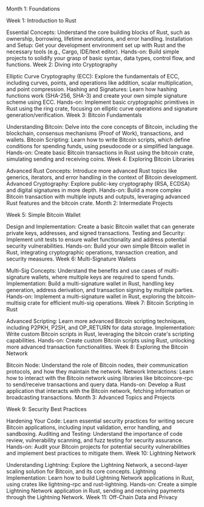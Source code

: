 Month 1: Foundations

Week 1: Introduction to Rust

Essential Concepts: Understand the core building blocks of Rust, such as ownership, borrowing, lifetime annotations, and error handling.
Installation and Setup: Get your development environment set up with Rust and the necessary tools (e.g., Cargo, IDE/text editor).
Hands-on: Build simple projects to solidify your grasp of basic syntax, data types, control flow, and functions.
Week 2: Diving into Cryptography

Elliptic Curve Cryptography (ECC): Explore the fundamentals of ECC, including curves, points, and operations like addition, scalar multiplication, and point compression.
Hashing and Signatures: Learn how hashing functions work (SHA-256, SHA-3) and create your own simple signature scheme using ECC.
Hands-on: Implement basic cryptographic primitives in Rust using the ring crate, focusing on elliptic curve operations and signature generation/verification.
Week 3: Bitcoin Fundamentals

Understanding Bitcoin: Delve into the core concepts of Bitcoin, including the blockchain, consensus mechanisms (Proof of Work), transactions, and wallets.
Bitcoin Scripting: Learn how to write Bitcoin scripts, which define conditions for spending funds, using pseudocode or a simplified language.
Hands-on: Create basic Bitcoin transactions in Rust using the bitcoin crate, simulating sending and receiving coins.
Week 4: Exploring Bitcoin Libraries

Advanced Rust Concepts: Introduce more advanced Rust topics like generics, iterators, and error handling in the context of Bitcoin development.
Advanced Cryptography: Explore public-key cryptography (RSA, ECDSA) and digital signatures in more depth.
Hands-on: Build a more complex Bitcoin transaction with multiple inputs and outputs, leveraging advanced Rust features and the bitcoin crate.
Month 2: Intermediate Projects

Week 5: Simple Bitcoin Wallet

Design and Implementation: Create a basic Bitcoin wallet that can generate private keys, addresses, and signed transactions.
Testing and Security: Implement unit tests to ensure wallet functionality and address potential security vulnerabilities.
Hands-on: Build your own simple Bitcoin wallet in Rust, integrating cryptographic operations, transaction creation, and security measures.
Week 6: Multi-Signature Wallets

Multi-Sig Concepts: Understand the benefits and use cases of multi-signature wallets, where multiple keys are required to spend funds.
Implementation: Build a multi-signature wallet in Rust, handling key generation, address derivation, and transaction signing by multiple parties.
Hands-on: Implement a multi-signature wallet in Rust, exploring the bitcoin-multisig crate for efficient multi-sig operations.
Week 7: Bitcoin Scripting in Rust

Advanced Scripting: Learn more advanced Bitcoin scripting techniques, including P2PKH, P2SH, and OP_RETURN for data storage.
Implementation: Write custom Bitcoin scripts in Rust, leveraging the bitcoin crate's scripting capabilities.
Hands-on: Create custom Bitcoin scripts using Rust, unlocking more advanced transaction functionalities.
Week 8: Exploring the Bitcoin Network

Bitcoin Node: Understand the role of Bitcoin nodes, their communication protocols, and how they maintain the network.
Network Interactions: Learn how to interact with the Bitcoin network using libraries like bitcoincore-rpc to send/receive transactions and query data.
Hands-on: Develop a Rust application that interacts with the Bitcoin network, fetching information or broadcasting transactions.
Month 3: Advanced Topics and Projects

Week 9: Security Best Practices

Hardening Your Code: Learn essential security practices for writing secure Bitcoin applications, including input validation, error handling, and sandboxing.
Auditing and Testing: Understand the importance of code review, vulnerability scanning, and fuzz testing for security assurance.
Hands-on: Audit your Bitcoin projects for potential security vulnerabilities and implement best practices to mitigate them.
Week 10: Lightning Network

Understanding Lightning: Explore the Lightning Network, a second-layer scaling solution for Bitcoin, and its core concepts.
Lightning Implementation: Learn how to build Lightning Network applications in Rust, using crates like lightning-rpc and rust-lightning.
Hands-on: Create a simple Lightning Network application in Rust, sending and receiving payments through the Lightning Network.
Week 11: Off-Chain Data and Privacy
